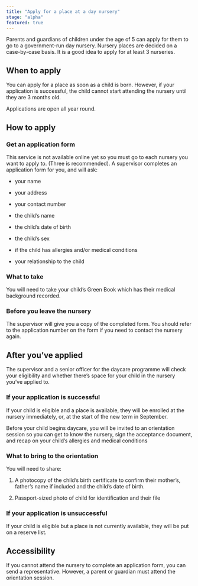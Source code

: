 ```yaml
---
title: "Apply for a place at a day nursery"
stage: "alpha"
featured: true
---
```


Parents and guardians of children under the age of 5 can apply for them to go to a government-run day nursery. Nursery places are decided on a case-by-case basis. It is a good idea to apply for at least 3 nurseries.

## When to apply

You can apply for a place as soon as a child is born. However, if your application is successful, the child cannot start attending the nursery until they are 3 months old. 

Applications are open all year round. 

## How to apply

### Get an application form

This service is not available online yet so you must go to each nursery you want to apply to. (Three is recommended). A supervisor completes an application form for you, and will ask:

- your name 

- your address

- your contact number

- the child’s name

- the child’s date of birth

- the child’s sex

- if the child has allergies and/or medical conditions 

- your relationship to the child

### What to take

You will need to take your child’s Green Book which has their medical background recorded.

### Before you leave the nursery

The supervisor will give you a copy of the completed form. You should refer to the application number on the form if you need to contact the nursery again.

## After you’ve applied

The supervisor and a senior officer for the daycare programme will check your eligibility and whether there’s space for your child in the nursery you’ve applied to.

### If your application is successful

If your child is eligible and a place is available, they will be enrolled at the nursery immediately, or, at the start of the new term in September.

Before your child begins daycare, you will be invited to an orientation session so you can get to know the nursery, sign the acceptance document, and recap on your child’s allergies and medical conditions

### What to bring to the orientation

You will need to share:

1. A photocopy of the child’s birth certificate to confirm their mother’s, father’s name if included and the child’s date of birth.

2. Passport-sized photo of child for identification and their file

### If your application is unsuccessful

If your child is eligible but a place is not currently available, they will be put on a reserve list.

## Accessibility

If you cannot attend the nursery to complete an application form, you can send a representative. However, a parent or guardian must attend the orientation session.

